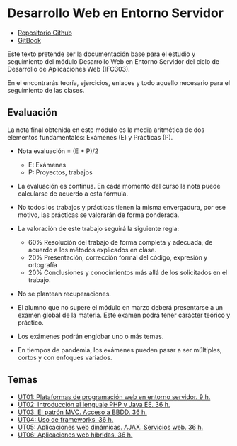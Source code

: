 # Desarrollo Web en Entorno Servidor

* [Repositorio Github](https://github.com/rafacabeza/dws)
* [GitBook](https://rcabeza.gitbook.io/dws/)


Este texto pretende ser la documentación base para el estudio y seguimiento del módulo Desarrollo Web en Entorno Servidor del ciclo de Desarrollo de Aplicaciones Web \(IFC303\).

En el encontrarás teoría, ejercicios, enlaces y todo aquello necesario para el seguimiento de las clases.



## Evaluación

La nota final obtenida en este módulo es la media aritmética de dos elementos fundamentales: Exámenes \(E\) y Prácticas \(P\).


* Nota evaluación = \(E + P\)/2
  * E: Exámenes
  * P: Proyectos, trabajos
* La evaluación es continua. En cada momento del curso la nota  puede calcularse de acuerdo a esta fórmula.
* No todos los trabajos y prácticas tienen la misma envergadura, por ese motivo, las prácticas se valorarán de forma ponderada.


* La valoración de este trabajo seguirá la siguiente regla:

  * 60% Resolución del trabajo de forma completa y adecuada, de acuerdo a los métodos explicados en clase.
  * 20% Presentación, corrección formal del código, expresión y ortografía
  * 20% Conclusiones y conocimientos más allá de los solicitados en el trabajo.


* No se plantean recuperaciones.

* El alumno que no supere el módulo en marzo deberá presentarse a un examen global de la materia. Este examen podrá tener carácter teórico y práctico.
* Los exámenes podrán englobar uno o más temas.
* En tiempos de pandemia, los exámenes pueden pasar a ser múltiples, cortos y con enfoques variados.



## Temas

* [UT01: Plataformas de programación web en entorno servidor. 9 h.](/01introduccion/introduccion.md)
* [UT02: Introducción al lenguaje PHP y Java EE. 36 h.](/php/introduccion.md)
* [UT03: El patrón MVC. Acceso a BBDD. 36 h.](/php/mvc.md)
* [UT04: Uso de frameworks. 36 h.](/Laravel/laravel6.md)
* [UT05: Aplicaciones web dinámicas. AJAX. Servicios web. 36 h.](/node/intro.md)
* [UT06: Aplicaciones web híbridas. 36 h.](/aplicaciones-hibridas/)